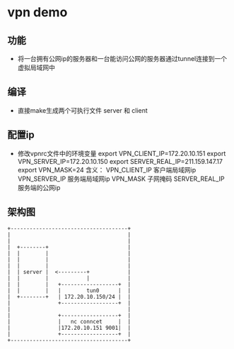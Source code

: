 # vpn demo
## 功能
* 将一台拥有公网ip的服务器和一台能访问公网的服务器通过tunnel连接到一个虚拟局域网中
## 编译    
* 直接make生成两个可执行文件 server 和 client
## 配置ip
* 修改vpnrc文件中的环境变量
	export VPN_CLIENT_IP=172.20.10.151
	export VPN_SERVER_IP=172.20.10.150
	export SERVER_REAL_IP=211.159.147.17
	export VPN_MASK=24
	含义：
		VPN_CLIENT_IP 客户端局域网ip
		VPN_SERVER_IP 服务端局域网ip
		VPN_MASK	子网掩码
		SERVER_REAL_IP 服务端的公网ip
## 架构图

	+-------------------------------------+
	|                                     |
	|                                     |
	|  +--------+                         |
	|  |        |	                      |
	|  |        |                         |
	|  |        |                         |
	|  | server |  <---------+            |
	|  |        |            |            |
	|  |        |   +------------------+  |
	|  |        |   |        tun0      |  |
	|  +--------+   | 172.20.10.150/24 |  |
	|               +------------------+  |
	|                                     |
	|               +------------------+  |
	|               |   nc conncet     |  |
	|               |172.20.10.151 9001|  |
	|               +------------------+  |
	+-------------------------------------+
    